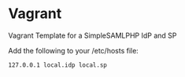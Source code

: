 Vagrant
=======

Vagrant Template for a SimpleSAMLPHP IdP and SP

Add the following to your /etc/hosts file:
```
127.0.0.1 local.idp local.sp
```
